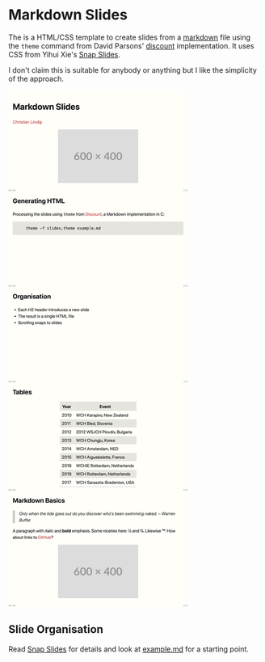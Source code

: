 
# Markdown Slides

The is a HTML/CSS template to create slides from a [markdown] file using
the `theme` command from David Parsons' [discount] implementation. It
uses CSS from Yihui Xie's [Snap Slides].

I don't claim this is suitable for anybody or anything but I like the
simplicity of the approach.

![example](example.jpg)

## Slide Organisation

Read [Snap Slides] for details and look at [example.md](example.md) for
a starting point.

[markdown]:     http://daringfireball.net/projects/markdown
[discount]:     https://www.pell.portland.or.us/~orc/Code/discount/
[Snap Slides]:  https://yihui.org/en/2023/09/snap-slides/
